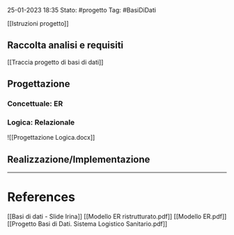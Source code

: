 25-01-2023 18:35
Stato: #progetto
Tag: #BasiDiDati 

[[Istruzioni progetto]]

## Raccolta analisi e requisiti
[[Traccia progetto di basi di dati]]
## Progettazione
### Concettuale: ER
### Logica: Relazionale
![[Progettazione Logica.docx]]
## Realizzazione/Implementazione




---
# References 

[[Basi di dati - Slide Irina]]
[[Modello ER ristrutturato.pdf]]
[[Modello ER.pdf]]
[[Progetto Basi di Dati. Sistema Logistico Sanitario.pdf]]